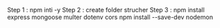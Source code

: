 Step 1 : npm inti -y
Step 2 : create folder strucher
Step 3 : npm install express mongoose multer dotenv cors
         npm install --save-dev nodemon
